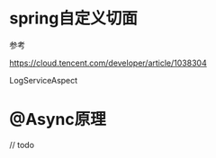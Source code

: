 # spring自定义切面

参考

<https://cloud.tencent.com/developer/article/1038304>

LogServiceAspect

# @Async原理
// todo